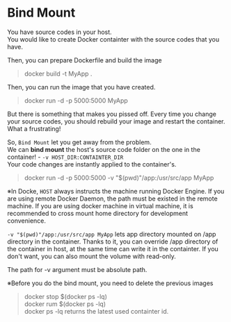 Bind Mount
===

You have source codes in your host.  
You would like to create Docker containter with the source codes that you have.  

Then, you can prepare Dockerfile and build the image
> docker build -t MyApp .

Then, you can run the image that you have created.
> docker run -d -p 5000:5000 MyApp

But there is something that makes you pissed off. 
Every time you change your source codes, you should rebuild your image and restart the container.  
What a frustrating!  

So, `Bind Mount` let you get away from the problem.  
We can __bind mount__ the host's source code folder on the one in the container! - `-v HOST_DIR:CONTAINTER_DIR`  
Your code changes are instantly applied to the container's.  
> docker run -d -p 5000:5000 -v "$(pwd)"/app:/usr/src/app MyApp    

※In Docke, `HOST` always instructs the machine running Docker Engine. If you are using remote Docker Daemon, the path must be existed in the remote machine. If you are using docker machine in virtual machine, it is recommended to cross mount home directory for development convenience.

`-v "$(pwd)"/app:/usr/src/app MyApp` lets app directory mounted on /app directory in the container. Thanks to it, you can override /app directory of the container in host, at the same time can write it in the containter. If you don't want, you can also mount the volume with read-only.

The path for -v argument must be absolute path.

※Before you do the bind mount, you need to delete the previous images
> docker stop $(docker ps -lq)  
> docker rum $(docker ps -lq)  
docker ps -lq returns the latest used containter id.